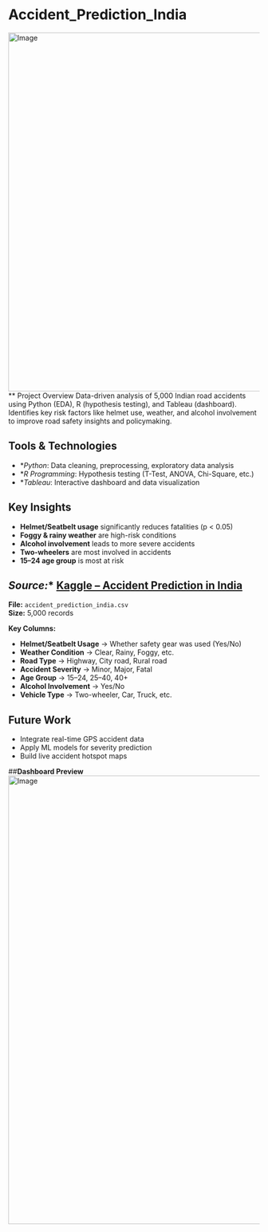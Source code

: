 # Accident_Prediction_India
<img width="1280" height="720" alt="Image" src="https://github.com/user-attachments/assets/134dd2d2-c0bf-4480-9bf9-d05bd00d15f7" />
** Project Overview
Data-driven analysis of 5,000 Indian road accidents using Python (EDA), R (hypothesis testing), and Tableau (dashboard). Identifies key risk factors like helmet use, weather, and alcohol involvement to improve road safety insights and policymaking.

##  Tools & Technologies
- **Python*: Data cleaning, preprocessing, exploratory data analysis
- **R Programming*: Hypothesis testing (T-Test, ANOVA, Chi-Square, etc.)
- **Tableau*: Interactive dashboard and data visualization

##  Key Insights
- **Helmet/Seatbelt usage** significantly reduces fatalities (p < 0.05)
- **Foggy & rainy weather** are high-risk conditions
- **Alcohol involvement** leads to more severe accidents
- **Two-wheelers** are most involved in accidents
- **15–24 age group** is most at risk

## *Source:** [Kaggle – Accident Prediction in India](https://www.kaggle.com/)  
**File:** `accident_prediction_india.csv`  
**Size:** 5,000 records  

**Key Columns:**  
-  **Helmet/Seatbelt Usage** → Whether safety gear was used (Yes/No)  
-  **Weather Condition** → Clear, Rainy, Foggy, etc.  
-  **Road Type** → Highway, City road, Rural road  
-  **Accident Severity** → Minor, Major, Fatal  
-  **Age Group** → 15–24, 25–40, 40+  
-  **Alcohol Involvement** → Yes/No  
-  **Vehicle Type** → Two-wheeler, Car, Truck, etc.  

##  Future Work
- Integrate real-time GPS accident data
- Apply ML models for severity prediction
- Build live accident hotspot maps

##**Dashboard Preview**
<img width="1600" height="900" alt="Image" src="https://github.com/user-attachments/assets/6e5ec20e-0539-40c7-8181-77d881a52345" />
